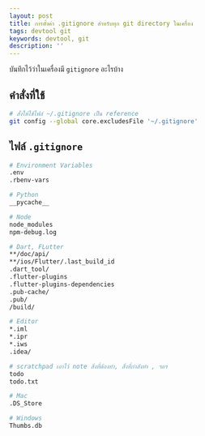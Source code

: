 ```yaml
---
layout: post
title: การตั้งค่า .gitignore สำหรับทุก git directory ในเครื่อง
tags: devtool git
keywords: devtool, git
description: ''
---
```


บันทึกไว้ว่าในเครื่องมี `gitignore` อะไรบ้าง

## คำสั่งที่ใช้

```sh
# สั่งให้ใช้ไฟล์ ~/.gitignore เป็น reference
git config --global core.excludesFile '~/.gitignore'
```

## ไฟล์ `.gitignore`

```sh
# Environment Variables
.env
.rbenv-vars

# Python
__pycache__

# Node
node_modules
npm-debug.log

# Dart, FLutter
**/doc/api/
**/ios/Flutter/.last_build_id
.dart_tool/
.flutter-plugins
.flutter-plugins-dependencies
.pub-cache/
.pub/
/build/

# Editor
*.iml
*.ipr
*.iws
.idea/

# scratchpad เอาไว้ note สิ่งที่ต้องทำ, สิ่งที่กำลังทำ , ฯลฯ
todo
todo.txt

# Mac
.DS_Store

# Windows
Thumbs.db

```
